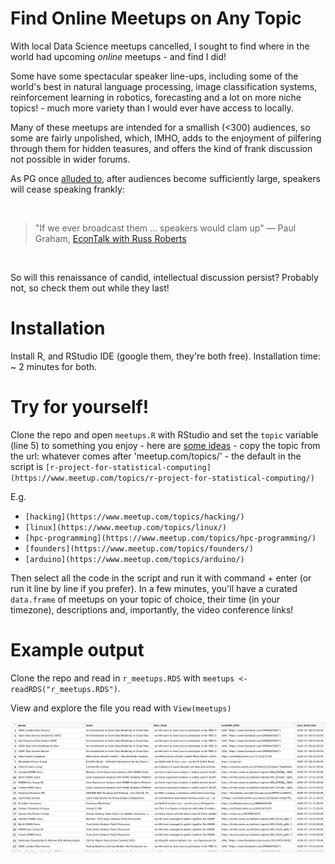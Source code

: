 


# Find Online Meetups on Any Topic

With local Data Science meetups cancelled, I sought to find where in the world had upcoming *online* meetups - and find I did! 

Some have some spectacular speaker line-ups, including some of the world's best in natural language processing, image classification systems, reinforcement learning in robotics, forecasting and a lot on more niche topics! - much more variety than I would ever have access to locally.

Many of these meetups are intended for a smallish (<300) audiences, so some are fairly unpolished, which, IMHO, adds to the enjoyment of pilfering through them for hidden teasures, and offers the kind of frank discussion not possible in wider forums. 

As PG once [alluded to](https://www.youtube.com/watch?v=3mAd5LJFdb4#t=25m43s), after audiences become sufficiently large, speakers will cease speaking frankly:

<br>

> "If we ever broadcast them ... speakers would clam up"
> — Paul Graham, [EconTalk with Russ Roberts](https://www.econtalk.org/graham-on-start-ups-innovation-and-creativity/)

<br>

So will this renaissance of candid, intellectual discussion persist? Probably not, so check them out while they last! 



# Installation

Install R, and RStudio IDE (google them, they're both free). Installation time: ~ 2 minutes for both. 



# Try for yourself!

Clone the repo and open `meetups.R` with RStudio and set the `topic` variable (line 5) to something you enjoy - here are [some ideas](https://www.meetup.com/topics/) - copy the topic from the url: whatever comes after 'meetup.com/topics/' - the default in the script is `[r-project-for-statistical-computing](https://www.meetup.com/topics/r-project-for-statistical-computing/)`

E.g. 

 - `[hacking](https://www.meetup.com/topics/hacking/)`
 - `[linux](https://www.meetup.com/topics/linux/)`
 - `[hpc-programming](https://www.meetup.com/topics/hpc-programming/)`
 - `[founders](https://www.meetup.com/topics/founders/)`
 - `[arduino](https://www.meetup.com/topics/arduino/)`


Then select all the code in the script and run it with command + enter (or run it line by line if you prefer). In a few minutes, you'll have a curated `data.frame` of meetups on your topic of choice, their time (in your timezone), descriptions and, importantly, the video conference links! 



# Example output

Clone the repo and read in `r_meetups.RDS` with `meetups <- readRDS("r_meetups.RDS")`. 

View and explore the file you read with `View(meetups)`

![First 23 R meetups](https://github.com/stevecondylios/meetups-not-near-you/blob/master/meetups.png?raw=true)









